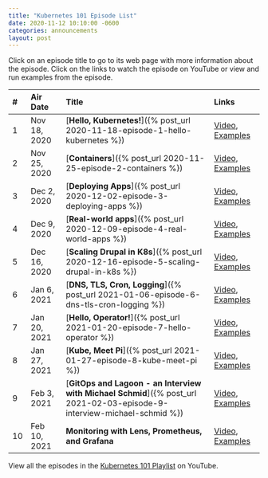 ```yaml
---
title: "Kubernetes 101 Episode List"
date: 2020-11-12 10:10:00 -0600
categories: announcements
layout: post
---
```

Click on an episode title to go to its web page with more information about the episode. Click on the links to watch the episode on YouTube or view and run examples from the episode.

| # | Air Date | Title | Links |
| :--- | :--- | :--- | :--- |
| 1 | Nov 18, 2020 | [**Hello, Kubernetes!**]({% post_url 2020-11-18-episode-1-hello-kubernetes %}) | [Video](https://www.youtube.com/watch?v=IcslsH7OoYo), [Examples](https://github.com/geerlingguy/kubernetes-101/tree/master/episode-01) |
| 2 | Nov 25, 2020 | [**Containers**]({% post_url 2020-11-25-episode-2-containers %}) | [Video](https://www.youtube.com/watch?v=AHDrejEv0SM), [Examples](https://github.com/geerlingguy/kubernetes-101/blob/master/episode-02) |
| 3 | Dec 2, 2020 | [**Deploying Apps**]({% post_url 2020-12-02-episode-3-deploying-apps %}) | [Video](https://www.youtube.com/watch?v=nn9J9sWLj_w), [Examples](https://github.com/geerlingguy/kubernetes-101/blob/master/episode-03) |
| 4 | Dec 9, 2020 | [**Real-world apps**]({% post_url 2020-12-09-episode-4-real-world-apps %}) | [Video](https://www.youtube.com/watch?v=mrxA8g3w6ic), [Examples](https://github.com/geerlingguy/kubernetes-101/blob/master/episode-04) |
| 5 | Dec 16, 2020 | [**Scaling Drupal in K8s**]({% post_url 2020-12-16-episode-5-scaling-drupal-in-k8s %}) | [Video](https://www.youtube.com/watch?v=euZdS5b2siA), [Examples](https://github.com/geerlingguy/kubernetes-101/blob/master/episode-05) |
| 6 | Jan 6, 2021 | [**DNS, TLS, Cron, Logging**]({% post_url 2021-01-06-episode-6-dns-tls-cron-logging %}) | [Video](https://www.youtube.com/watch?v=E1_uINjq2As), [Examples](https://github.com/geerlingguy/kubernetes-101/blob/master/episode-06) |
| 7 | Jan 20, 2021 | [**Hello, Operator!**]({% post_url 2021-01-20-episode-7-hello-operator %}) | [Video](https://www.youtube.com/watch?v=Q7G6DBaIJ1c), [Examples](https://github.com/geerlingguy/kubernetes-101/blob/master/episode-07) |
| 8 | Jan 27, 2021 | [**Kube, Meet Pi**]({% post_url 2021-01-27-episode-8-kube-meet-pi %}) | [Video](https://www.youtube.com/watch?v=_r1wN6cD32w), [Examples](https://github.com/geerlingguy/kubernetes-101/blob/master/episode-08) |
| 9 | Feb 3, 2021 | [**GitOps and Lagoon - an Interview with Michael Schmid**]({% post_url 2021-02-03-episode-9-interview-michael-schmid %}) | [Video](https://www.youtube.com/watch?v=D5QOwhLE3mY), [Examples](https://github.com/geerlingguy/kubernetes-101/blob/master/episode-09) |
| 10 | Feb 10, 2021 | **Monitoring with Lens, Prometheus, and Grafana** | [Video](https://www.youtube.com/watch?v=zW-E8THfvPY), [Examples](https://github.com/geerlingguy/kubernetes-101/blob/master/episode-10) |

View all the episodes in the [Kubernetes 101 Playlist](https://www.youtube.com/playlist?list=PL2_OBreMn7FoYmfx27iSwocotjiikS5BD) on YouTube.
